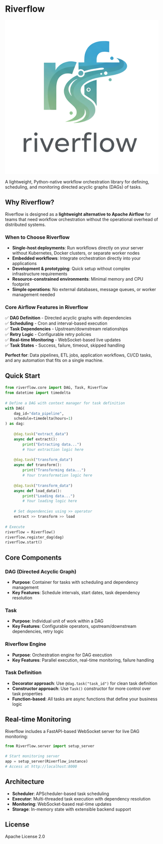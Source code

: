 # Riverflow

![Riverflow Logo](assets/logo.png)

A lightweight, Python-native workflow orchestration library for defining, scheduling, and monitoring directed acyclic graphs (DAGs) of tasks.

## Why Riverflow?

Riverflow is designed as a **lightweight alternative to Apache Airflow** for teams that need workflow orchestration without the operational overhead of distributed systems.

### When to Choose Riverflow

- **Single-host deployments**: Run workflows directly on your server without Kubernetes, Docker clusters, or separate worker nodes
- **Embedded workflows**: Integrate orchestration directly into your applications
- **Development & prototyping**: Quick setup without complex infrastructure requirements  
- **Resource-constrained environments**: Minimal memory and CPU footprint
- **Simple operations**: No external databases, message queues, or worker management needed

### Core Airflow Features in Riverflow

✅ **DAG Definition** - Directed acyclic graphs with dependencies  
✅ **Scheduling** - Cron and interval-based execution  
✅ **Task Dependencies** - Upstream/downstream relationships  
✅ **Retry Logic** - Configurable retry policies  
✅ **Real-time Monitoring** - WebSocket-based live updates  
✅ **Task States** - Success, failure, timeout, skipped handling  

**Perfect for**: Data pipelines, ETL jobs, application workflows, CI/CD tasks, and any automation that fits on a single machine.

## Quick Start

```python
from riverflow.core import DAG, Task, Riverflow
from datetime import timedelta

# Define a DAG with context manager for task definition
with DAG(
    dag_id="data_pipeline",
    schedule=timedelta(hours=1)
) as dag:
    
    @dag.task("extract_data")
    async def extract():
        print("Extracting data...")
        # Your extraction logic here
    
    @dag.task("transform_data")
    async def transform():
        print("Transforming data...")
        # Your transformation logic here
    
    @dag.task("transform_data")
    async def load_data():
        print("Loading data...")
        # Your loading logic here
    
    # Set dependencies using >> operator
    extract >> transform >> load

# Execute
riverflow = Riverflow()
riverflow.register_dag(dag)
riverflow.start()
```

## Core Components

### DAG (Directed Acyclic Graph)

- **Purpose**: Container for tasks with scheduling and dependency management
- **Key Features**: Schedule intervals, start dates, task dependency resolution

### Task

- **Purpose**: Individual unit of work within a DAG
- **Key Features**: Configurable operators, upstream/downstream dependencies, retry logic

### Riverflow Engine

- **Purpose**: Orchestration engine for DAG execution
- **Key Features**: Parallel execution, real-time monitoring, failure handling

### Task Definition

- **Decorator approach**: Use `@dag.task("task_id")` for clean task definition
- **Constructor approach**: Use `Task()` constructor for more control over task properties
- **Function-based**: All tasks are async functions that define your business logic

## Real-time Monitoring

Riverflow includes a FastAPI-based WebSocket server for live DAG monitoring:

```python
from Riverflow.server import setup_server

# Start monitoring server
app = setup_server(Riverflow_instance)
# Access at http://localhost:8000
```

## Architecture

- **Scheduler**: APScheduler-based task scheduling
- **Executor**: Multi-threaded task execution with dependency resolution  
- **Monitoring**: WebSocket-based real-time updates
- **Storage**: In-memory state with extensible backend support

## License

Apache License 2.0
